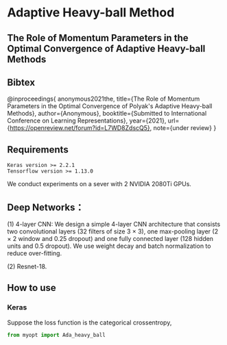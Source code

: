 # Adaptive Heavy-ball Method

## The Role of Momentum Parameters in the Optimal Convergence of Adaptive Heavy-ball Methods
## Bibtex
@inproceedings{
anonymous2021the,
title={The Role of Momentum Parameters in the Optimal Convergence of Polyak's Adaptive Heavy-ball Methods},
author={Anonymous},
booktitle={Submitted to International Conference on Learning Representations},
year={2021},
url={https://openreview.net/forum?id=L7WD8ZdscQ5},
note={under review}
} 


## Requirements
    Keras version >= 2.2.1
    Tensorflow version >= 1.13.0

We conduct experiments on a sever with 2 NVIDIA 2080Ti GPUs. 

## Deep Networks：
(1) 4-layer CNN: We design a simple 4-layer CNN architecture that consists two convolutional layers (32 filters of size 3 × 3), one max-pooling layer (2 × 2 window and 0.25 dropout) and one fully connected layer (128 hidden units and 0.5 dropout). We use weight decay and batch normalization to reduce over-fitting.

(2) Resnet-18.


## How to use
### Keras

Suppose the loss function is the categorical crossentropy,

``` python
from myopt import Ada_heavy_ball
